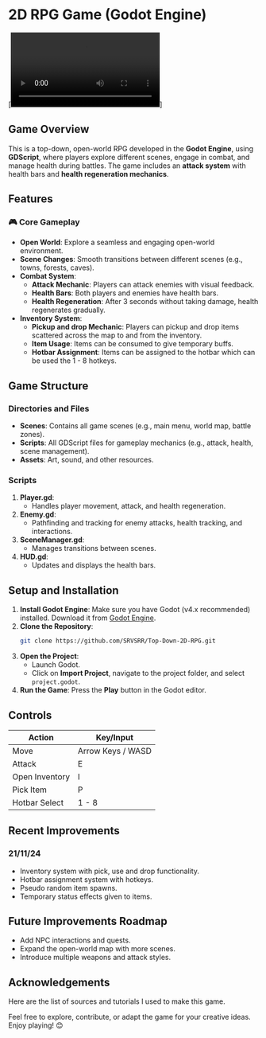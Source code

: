 
# 2D RPG Game (Godot Engine)

[![Watch the video](https://raw.githubusercontent.com/SRVSRR/Top-Down-2D-RPG/main/Inventory_Pickup_Showcase.mov)]

## **Game Overview**
This is a top-down, open-world RPG developed in the **Godot Engine**, using **GDScript**, where players explore different scenes, engage in combat, and manage health during battles. The game includes an **attack system** with health bars and **health regeneration mechanics**.


## **Features**

### 🎮 **Core Gameplay**
- **Open World**: Explore a seamless and engaging open-world environment.
- **Scene Changes**: Smooth transitions between different scenes (e.g., towns, forests, caves).
- **Combat System**:
  - **Attack Mechanic**: Players can attack enemies with visual feedback.
  - **Health Bars**: Both players and enemies have health bars.
  - **Health Regeneration**: After 3 seconds without taking damage, health regenerates gradually.
- **Inventory System**:
  - **Pickup and drop Mechanic**: Players can pickup and drop items scattered across the map to and from the inventory.
  - **Item Usage**: Items can be consumed to give temporary buffs.
  - **Hotbar Assignment**: Items can be assigned to the hotbar which can be used the 1 - 8 hotkeys.
    
## **Game Structure**

### **Directories and Files**
- **Scenes**: Contains all game scenes (e.g., main menu, world map, battle zones).
- **Scripts**: All GDScript files for gameplay mechanics (e.g., attack, health, scene management).
- **Assets**: Art, sound, and other resources.

### **Scripts**
1. **Player.gd**:
   - Handles player movement, attack, and health regeneration.
2. **Enemy.gd**:
   - Pathfinding and tracking for enemy attacks, health tracking, and interactions.
3. **SceneManager.gd**:
   - Manages transitions between scenes.
4. **HUD.gd**:
   - Updates and displays the health bars.


## **Setup and Installation**

1. **Install Godot Engine**: Make sure you have Godot (v4.x recommended) installed. Download it from [Godot Engine](https://godotengine.org).
2. **Clone the Repository**: 
   ```bash
   git clone https://github.com/SRVSRR/Top-Down-2D-RPG.git
   ```
3. **Open the Project**:
   - Launch Godot.
   - Click on **Import Project**, navigate to the project folder, and select `project.godot`.
4. **Run the Game**: Press the **Play** button in the Godot editor.


## **Controls**

| **Action**       | **Key/Input**          |
|-------------------|------------------------|
| Move             | Arrow Keys / WASD      |
| Attack           | E                      |
| Open Inventory   | I                      |
| Pick Item        | P                      |
| Hotbar Select    | 1 - 8                  |

## **Recent Improvements**
### **21/11/24**
- Inventory system with pick, use and drop functionality.
- Hotbar assignment system with hotkeys.
- Pseudo random item spawns.
- Temporary status effects given to items.
  
## **Future Improvements Roadmap**
- Add NPC interactions and quests.
- Expand the open-world map with more scenes.
- Introduce multiple weapons and attack styles.

## **Acknowledgements** 
Here are the list of sources and tutorials I used to make this game.


Feel free to explore, contribute, or adapt the game for your creative ideas. Enjoy playing! 😊 
